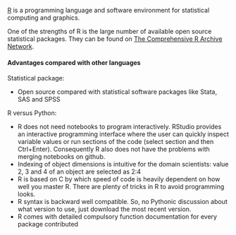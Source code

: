 [R](http://www.r-project.org) is a programming language and software environment for statistical computing and graphics.

One of the strengths of R is the large number of available open source statistical packages. They can be found on [The Comprehensive R Archive Network](http://cran.r-project.org).

#### Advantages compared with other languages

Statistical package:
* Open source compared with statistical software packages like Stata, SAS and SPSS

R versus Python:
* R does not need notebooks to program interactively. RStudio provides an interactive programming interface where the user can quickly inspect variable values or run sections of the code (select section and then Ctrl+Enter). Consequently R also does not have the problems with merging notebooks on github.
* Indexing of object dimensions is intuitive for the domain scientists:  value 2, 3 and 4 of an object are selected as 2:4
* R is based on C by which speed of code is heavily dependent on how well you master R. There are plenty of tricks in R to avoid programming looks.
* R syntax is backward well compatible. So, no Pythonic discussion about what version to use, just download the most recent version.
* R comes with detailed compulsory function documentation for every package contributed
 





